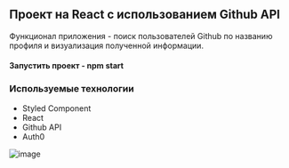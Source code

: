## Проект на React c использованием Github API

Функционал приложения - поиск пользователей Github по названию профиля и визуализация полученной информации.

#### Запустить проект - npm start

### Используемые технологии
 - Styled Component
 - React
 - Github API
 - Auth0

![image](https://user-images.githubusercontent.com/59236891/146453880-072d3bd4-68ff-4d56-a91a-b012ec06df84.png)

